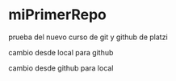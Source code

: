 # miPrimerRepo
prueba del nuevo curso de git y github de platzi

cambio desde local para github

cambio desde github para local
